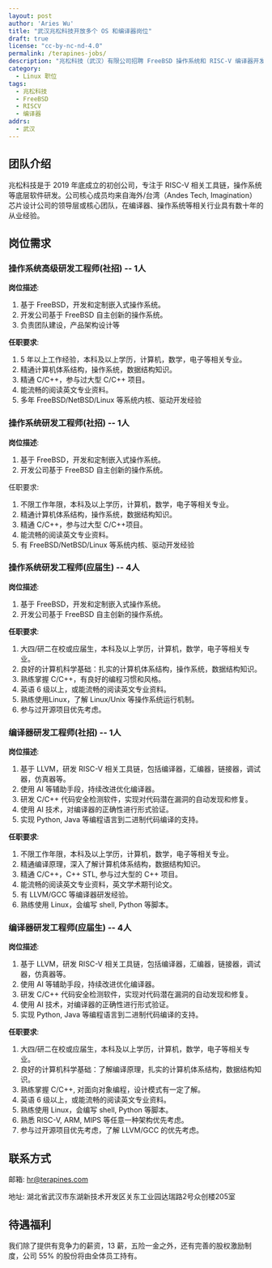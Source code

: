 ```yaml
---
layout: post
author: 'Aries Wu'
title: "武汉兆松科技开放多个 OS 和编译器岗位"
draft: true
license: "cc-by-nc-nd-4.0"
permalink: /terapines-jobs/
description: "兆松科技（武汉）有限公司招聘 FreeBSD 操作系统和 RISC-V 编译器开发工程师。"
category:
  - Linux 职位
tags:
  - 兆松科技
  - FreeBSD
  - RISCV
  - 编译器
addrs:
  - 武汉
---
```


## 团队介绍

兆松科技是于 2019 年底成立的初创公司，专注于 RISC-V 相关工具链，操作系统等底层软件研发。公司核心成员均来自海外/台湾（Andes Tech, Imagination）芯片设计公司的领导层或核心团队，在编译器、操作系统等相关行业具有数十年的从业经验。

## 岗位需求

### 操作系统高级研发工程师(社招) -- 1人

**岗位描述**:

1. 基于 FreeBSD，开发和定制嵌入式操作系统。
2. 开发公司基于 FreeBSD 自主创新的操作系统。
3. 负责团队建设，产品架构设计等

**任职要求**:

1. 5 年以上工作经验，本科及以上学历，计算机，数学，电子等相关专业。
2. 精通计算机体系结构，操作系统，数据结构知识。
3. 精通 C/C++，参与过大型 C/C++ 项目。
4. 能流畅的阅读英文专业资料。
5. 多年 FreeBSD/NetBSD/Linux 等系统内核、驱动开发经验

### 操作系统研发工程师(社招) -- 1人

**岗位描述**:

1. 基于 FreeBSD，开发和定制嵌入式操作系统。
2. 开发公司基于 FreeBSD 自主创新的操作系统。

任职要求:

1. 不限工作年限，本科及以上学历，计算机，数学，电子等相关专业。
2. 精通计算机体系结构，操作系统，数据结构知识。
3. 精通 C/C++，参与过大型 C/C++项目。
4. 能流畅的阅读英文专业资料。
5. 有 FreeBSD/NetBSD/Linux 等系统内核、驱动开发经验

### 操作系统研发工程师(应届生) -- 4人

**岗位描述**:

1. 基于 FreeBSD，开发和定制嵌入式操作系统。
2. 开发公司基于 FreeBSD 自主创新的操作系统。

**任职要求**:

1. 大四/研二在校或应届生，本科及以上学历，计算机，数学，电子等相关专业。
2. 良好的计算机科学基础：扎实的计算机体系结构，操作系统，数据结构知识。
3. 熟练掌握 C/C++，有良好的编程习惯和风格。
4. 英语 6 级以上，或能流畅的阅读英文专业资料。
5. 熟练使用Linux，了解 Linux/Unix 等操作系统运行机制。
6. 参与过开源项目优先考虑。

### 编译器研发工程师(社招) -- 1人

**岗位描述**:

1. 基于 LLVM，研发 RISC-V 相关工具链，包括编译器，汇编器，链接器，调试器，仿真器等。
2. 使用 AI 等辅助手段，持续改进优化编译器。
3. 研发 C/C++ 代码安全检测软件，实现对代码潜在漏洞的自动发现和修复。
4. 使用 AI 技术，对编译器的正确性进行形式验证。
5. 实现 Python, Java 等编程语言到二进制代码编译的支持。

**任职要求**:

1. 不限工作年限，本科及以上学历，计算机，数学，电子等相关专业。
2. 精通编译原理，深入了解计算机体系结构，数据结构知识。
3. 精通 C/C++，C++ STL, 参与过大型的 C++ 项目。
4. 能流畅的阅读英文专业资料，英文学术期刊论文。
5. 有 LLVM/GCC 等编译器研发经验。
6. 熟练使用 Linux，会编写 shell, Python 等脚本。

### 编译器研发工程师(应届生) -- 4人

**岗位描述**:

1. 基于 LLVM，研发 RISC-V 相关工具链，包括编译器，汇编器，链接器，调试器，仿真器等。
2. 使用 AI 等辅助手段，持续改进优化编译器。
3. 研发 C/C++ 代码安全检测软件，实现对代码潜在漏洞的自动发现和修复。
4. 使用 AI 技术，对编译器的正确性进行形式验证。
5. 实现 Python, Java 等编程语言到二进制代码编译的支持。

**任职要求**:

1. 大四/研二在校或应届生，本科及以上学历，计算机，数学，电子等相关专业。
2. 良好的计算机科学基础：了解编译原理，扎实的计算机体系结构，数据结构知识。
3. 熟练掌握 C/C++, 对面向对象编程，设计模式有一定了解。
4. 英语 6 级以上，或能流畅的阅读英文专业资料。
5. 熟练使用 Linux，会编写 shell, Python 等脚本。
6. 熟悉 RISC-V, ARM, MIPS 等任意一种架构优先考虑。
7. 参与过开源项目优先考虑，了解 LLVM/GCC 的优先考虑。

## 联系方式

邮箱: <hr@terapines.com>

地址: 湖北省武汉市东湖新技术开发区关东工业园达瑞路2号众创楼205室

## 待遇福利

我们除了提供有竞争力的薪资，13 薪，五险一金之外，还有完善的股权激励制度，公司 55% 的股份将由全体员工持有。
